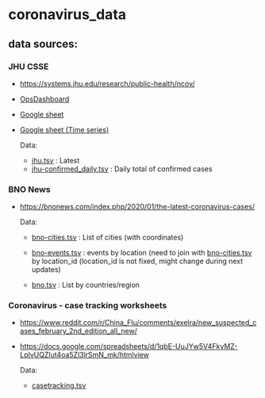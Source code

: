 
# coronavirus_data

## data sources:

### JHU CSSE

- https://systems.jhu.edu/research/public-health/ncov/
- [OpsDashboard](https://gisanddata.maps.arcgis.com/apps/opsdashboard/index.html#/bda7594740fd40299423467b48e9ecf6)
- [Google sheet](https://docs.google.com/spreadsheets/d/1yZv9w9zRKwrGTaR-YzmAqMefw4wMlaXocejdxZaTs6w/htmlview?usp=sharing&sle=true#)
- [Google sheet (Time series)](https://docs.google.com/spreadsheets/d/1UF2pSkFTURko2OvfHWWlFpDFAr1UxCBA4JLwlSP6KFo/htmlview?usp=sharing&sle=true#)

	Data:

	* [jhu.tsv](data/jhu.tsv) : Latest
	* [jhu-confirmed_daily.tsv](data/jhu-confirmed_daily.tsv) : Daily total of confirmed cases





### BNO News

- https://bnonews.com/index.php/2020/01/the-latest-coronavirus-cases/

	Data:

	* [bno-cities.tsv](data/bno-cities.tsv) : List of cities (with coordinates)

	* [bno-events.tsv](data/bno-events.tsv) : events by location (need to join with [bno-cities.tsv](data/bno-cities.tsv) by location_id (location_id is not fixed, might change during next updates)

	* [bno.tsv](data/bno.tsv) : List by countries/region





### Coronavirus - case tracking worksheets

- https://www.reddit.com/r/China_Flu/comments/exelra/new_suspected_cases_february_2nd_edition_all_new/
- https://docs.google.com/spreadsheets/d/1qbE-UuJYw5V4FkyMZ-LplvUQZlut4oa5Zl3lrSmN_mk/htmlview

	Data:

	* [casetracking.tsv](data/casetracking.tsv)

